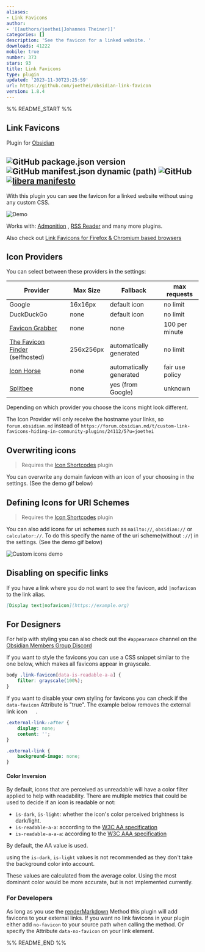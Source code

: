 ```yaml
---
aliases:
- Link Favicons
author:
- '[[authors/joethei|Johannes Theiner]]'
categories: []
description: 'See the favicon for a linked website. '
downloads: 41222
mobile: true
number: 373
stars: 93
title: Link Favicons
type: plugin
updated: '2023-11-30T23:25:59'
url: https://github.com/joethei/obsidian-link-favicon
version: 1.8.4
---
```


%% README_START %%

## Link Favicons

Plugin for [Obsidian](https://obsidian.md)

![GitHub package.json version](https://img.shields.io/github/package-json/v/joethei/obsidian-link-favicon)
![GitHub manifest.json dynamic (path)](https://img.shields.io/github/manifest-json/minAppVersion/joethei/obsidian-link-favicon?label=lowest%20supported%20app%20version)
![GitHub](https://img.shields.io/github/license/joethei/obsidian-link-favicon)
[![libera manifesto](https://img.shields.io/badge/libera-manifesto-lightgrey.svg)](https://liberamanifesto.com)
---

With this plugin you can see the favicon for a linked website without using any custom CSS.

![Demo](https://i.joethei.space/Obsidian_zWTByulHmW.png)

Works with: [Admonition](https://github.com/valentine195/obsidian-admonition)
, [RSS Reader](https://github.com/joethei/obsidian-rss) and many more plugins.

Also check out [Link Favicons for Firefox & Chromium based browsers](https://github.com/joethei/browser-favicon-links)

## Icon Providers
You can select between these providers in the settings:

| Provider                                                           | Max Size  | Fallback                | max requests    |
|--------------------------------------------------------------------|-----------|-------------------------|-----------------|
| Google                                                             | 16x16px   | default icon            | no limit️       |
| DuckDuckGo                                                         | none      | default icon            | no limit        |
| [Favicon Grabber](https://favicongrabber.com/)                     | none      | none                    | 100 per minute  | 
| [The Favicon Finder](https://github.com/mat/besticon) (selfhosted) | 256x256px | automatically generated | no limit️       |
| [Icon Horse](https://icon.horse/)                                  | none      | automatically generated | fair use policy |
| [Splitbee](https://github.com/splitbee/favicon-resolver)           | none      | yes (from Google)       | unknown         |

Depending on which provider you choose the icons might look different.

The Icon Provider will only receive the hostname your links, so `forum.obsidian.md` instead
of `https://forum.obsidian.md/t/custom-link-favicons-hiding-in-community-plugins/24112/5?u=joethei`


## Overwriting icons
> Requires the [Icon Shortcodes](https://github.com/aidenlx/obsidian-icon-shortcodes) plugin

You can overwrite any domain favicon with an icon of your choosing in the settings.
(See the demo gif below)

## Defining Icons for URI Schemes
> Requires the [Icon Shortcodes](https://github.com/aidenlx/obsidian-icon-shortcodes) plugin

You can also add icons for uri schemes such as `mailto://`, `obsidian://` or `calculator://`.
To do this specify the name of the uri scheme(without `://`) in the settings.
(See the demo gif below)

![Custom icons demo](https://i.joethei.space/IJkX7xvrUB.gif)

## Disabling on specific links
If you have a link where you do not want to see the favicon, add `|nofavicon` to the link alias.
```md
[Display text|nofavicon](https://example.org)
```

## For Designers
For help with styling you can also check out the `#appearance` channel on
the [Obsidian Members Group Discord](https://obsidian.md/community)

If you want to style the favicons you can use a CSS snippet similar to the one below, which makes all favicons appear in
grayscale.

```css
body .link-favicon[data-is-readable-a-a] {
	filter: grayscale(100%);
}
```

If you want to disable your own styling for favicons you can check if the `data-favicon` Attribute is "true". The
example below removes the external link
icon <img src="https://upload.wikimedia.org/wikipedia/commons/thumb/6/6a/External_link_font_awesome.svg/240px-External_link_font_awesome.svg.png" height="15px">
.

```css
.external-link::after {
	display: none;
	content: '';
}

.external-link {
	background-image: none;
}
```

#### Color Inversion

By default, icons that are perceived as unreadable will have a color filter applied to help with readability.
There are multiple metrics that could be used to decide if an icon is readable or not:
- `is-dark`, `is-light`: whether the icon's color perceived brightness is dark/light.
- `is-readable-a-a`: according to the [W3C AA specification](https://www.w3.org/TR/UNDERSTANDING-WCAG20/visual-audio-contrast-contrast.html)
- `is-readable-a-a-a`: according to the [W3C AAA specification](https://www.w3.org/TR/UNDERSTANDING-WCAG20/visual-audio-contrast7.html)

By default, the AA value is used.

using the `is-dark`, `is-light` values is not recommended as they don't take the background color into account.

These values are calculated from the average color.
Using the most dominant color would be more accurate, but is not implemented currently.

### For Developers

As long as you use
the [renderMarkdown](https://marcus.se.net/obsidian-plugin-docs/api/classes/MarkdownRenderer#rendermarkdown)
Method this plugin will add favicons to your external links.
If you want no link favicons in your plugin either add `no-favicon` to your source path when calling the method.
Or specify the Attribute `data-no-favicon` on your link element.


%% README_END %%